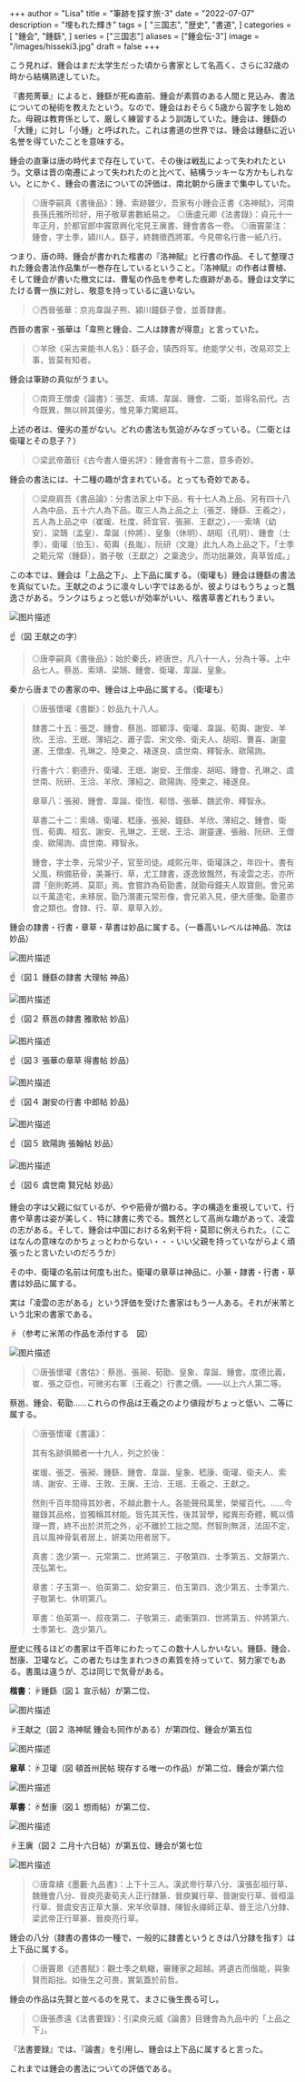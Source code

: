 +++
author = "Lisa"
title = "筆跡を探す旅-3"
date = "2022-07-07"
description = "埋もれた輝き"
tags = [
    "三国志",
    "歴史",
    "書道",
]
categories = [
    "鍾会",
    "鍾繇",
]
series = ["三国志"]
aliases = ["鍾会伝-3"]
image = "/images/hisseki3.jpg"
draft = false
+++

こう見れば、鍾会はまだ太学生だった頃から書家として名高く、さらに32歳の時から結構熟達していた。

『書苑菁華』によると、鍾繇が死ぬ直前、鍾会が素質のある人間と見込み、書法についての秘術を教えたという。なので、鍾会はおそらく5歳から習字をし始めた。母親は教育係として、厳しく練習するよう訓誨していた。鍾会は、鍾繇の「大鍾」に対し「小鍾」と呼ばれた。これは書道の世界では、鍾会は鍾繇に近い名誉を得ていたことを意味する。

鍾会の直筆は唐の時代まで存在していて、その後は戦乱によって失われたという。文章は晋の南遷によって失われたのと比べて、結構ラッキーな方かもしれない。とにかく、鍾会の書法についての評価は、南北朝から唐まで集中していた。

> ◎唐李嗣真《書後品》：鍾、索跡雖少，吾家有小鍾会正書《洛神賦》，河南長孫氏雅所珍好，用子敬草書數紙易之。
> ◎唐盧元卿《法書錄》：貞元十一年正月，於都官郎中竇眾興化宅見王廙書、鍾會書各一卷。
> ◎唐竇蒙注：鍾會，字士季，潁川人，繇子，終魏徵西將軍。今見帶名行書一紙八行。

つまり、唐の時、鍾会が書かれた楷書の『洛神賦』と行書の作品、そして整理された鍾会書法作品集が一巻存在しているということ。『洛神賦』の作者は曹植、そして鍾会が書いた檄文には、曹髦の作品を参考した痕跡がある。鍾会は文学にたける曹一族に対し、敬意を持っているに違いない。

> ◎西晉張華：京兆韋誕子熊、潁川鐘繇子會，並善隸書。

西晉の書家・張華は「韋熊と鍾会、二人は隷書が得意」と言っていた。

> ◎羊欣《采古来能书人名》：繇子会，镇西将军。绝能学父书，改易邓艾上事，皆莫有知者。

鍾会は筆跡の真似がうまい。

> ◎南齊王僧虔《論書》：張芝、索靖、韋誕、鍾會、二衛，並得名前代。古今既異，無以辨其優劣，惟見筆力驚絕耳。

上述の者は、優劣の差がない。どれの書法も気迫がみなぎっている。（二衛とは衛瓘とその息子？）

> ◎梁武帝蕭衍《古今書人優劣評》：鍾會書有十二意，意多奇妙。

鍾会の書法には、十二種の趣が含まれている。とっても奇妙である。

> ◎梁庾肩吾《書品論》：分書法家上中下品，有十七人為上品、另有四十八人為中品，五十六人為下品。取三人為上品之上（張芝、鍾繇、王羲之），五人為上品之中（崔瑗、杜度、師宜官、張昶、王獻之），······索靖（幼安）、梁鵠（孟皇）、韋誕（仲將）、皇象（休明）、胡昭（孔明）、鍾會（士季）、衛瓘（伯玉）、荀輿（長胤）、阮研（文幾）此九人為上品之下。「士季之範元常（鍾繇），猶子敬（王獻之）之稟逸少。而功拙兼效，真草皆成。」

この本では、鍾会は「上品之下」、上下品に属する。（衛瓘も）鍾会は鍾繇の書法を真似ていた。王献之のように凛々しい字ではあるが、彼よりはもうちょっと飄逸さがある。ランクはちょっと低いが効率がいい、楷書草書どれもうまい。


![图片描述](images/20220705000133e5b.jpeg)

☝（図 王献之の字）

> ◎唐李嗣真《書後品》：始於秦氏，終唐世，凡八十一人，分為十等。上中品七人。蔡邕、索靖、梁鵠、鍾會、衛瓘、韋誕、皇象。

秦から唐までの書家の中、鍾会は上中品に属する。（衛瓘も）

> ◎唐張懷瓘《書斷》：妙品九十八人。
> 
> 隸書二十五：張芝、鍾會、蔡邕、邯鄲淳、衛瓘、韋誕、荀輿、謝安、羊欣、王洽、王珉、薄紹之、蕭子雲、宋文帝、衛夫人、胡昭、曹喜、謝靈運、王僧虔、孔琳之、陸柬之、褚遂良、虞世南、釋智永、歐陽詢。
> 
> 行書十六：劉德升、衛瓘、王珉、謝安、王僧虔、胡昭、鍾會、孔琳之、虞世南、阮研、王洽、羊欣、薄紹之、歐陽詢、陸柬之、褚遂良。
> 
> 章草八：張昶、鍾會、韋誕、衛恆、郗愔、張華、魏武帝、釋智永。
> 
> 草書二十二：索靖、衛瓘、嵇康、張昶、鐘繇、羊欣、薄紹之、鍾會、衛恆、荀輿、桓玄、謝安、孔琳之、王珉、王洽、謝靈運、張融、阮研、王僧虔、歐陽詢、虞世南、釋智永。
> 
> 鍾會，字士季，元常少子，官至司徒。咸熙元年，衛瓘誅之，年四十。書有父風，稍備筋骨，美兼行、草，尤工隸書，遂逸致飄然，有凌雲之志，亦所謂「劍則乾將、莫耶」焉。會嘗詐為荀勖書，就勖母鐘夫人取寶劍。會兄弟以千萬造宅，未移居，勖乃潛畫元常形像，會兄弟入見，便大感慟。勖畫亦會之類也。會隸、行、草、章草入妙。

鍾会の隷書・行書・章草・草書は妙品に属する。（一番高いレベルは神品、次は妙品）


![图片描述](images/20220703192730789.jpeg)

☝（図１ 鍾繇の隷書 大理帖 神品）


![图片描述](images/2022070319274639c.jpeg)

☝（図２ 蔡邕の隷書 雅歌帖 妙品）


![图片描述](images/20220703192814e25.jpeg)

☝（図３ 張華の章草 得書帖 妙品）


![图片描述](images/202207031928488b3.jpeg)

☝（図４ 謝安の行書 中郎帖 妙品）


![图片描述](images/202207031929525ad.jpeg)

☝（図５ 欧陽詢 張翰帖 妙品）


![图片描述](images/20220703193030b22.jpeg)

☝（図６ 虞世南 賢兄帖 妙品）

鍾会の字は父親に似ているが、やや筋骨が備わる。字の構造を重視していて、行書や草書は姿が美しく、特に隷書に秀でる。飄然として高尚な趣があって、凌雲の志がある。そして、鍾会は中国における名剣干将・莫耶に例えられた。（ここはなんの意味なのかちょっとわからない・・・いい父親を持っていながらよく頑張ったと言いたいのだろうか）

その中、衛瓘の名前は何度も出た。衛瓘の章草は神品に、小篆・隷書・行書・草書は妙品に属する。

実は「凌雲の志がある」という評価を受けた書家はもう一人ある。それが米芾という北宋の書家である。

☟（参考に米芾の作品を添付する　図）

![图片描述](images/2022070500020093b.jpeg)

> ◎唐張懷瓘《書估》：蔡邕、張昶、荀勖、皇象、韋誕、鍾會。度德比義，崔、張之亞也，可微劣右軍（王羲之）行書之價。——以上六人第二等。

蔡邕、鍾会、荀勖……これらの作品は王羲之のより値段がちょっと低い、二等に属する。

> ◎唐張懷瓘《書議》：
> 
> 其有名跡俱顯者一十九人，列之於後：
> 
> 崔瑗、張芝、張昶、鍾繇、鍾會、韋誕、皇象、嵇康、衛瓘、衛夫人、索靖、謝安、王導、王敦、王廙、王洽、王珉、王羲之、王獻之。
> 
> 然則千百年間得其妙者，不越此數十人。各能聲飛萬里，榮擢百代。……今雖錄其品格，豈獨稱其材能。皆先其天性，後其習學，縱異形奇體，輒以情理一貫，終不出於洪荒之外，必不離於工拙之間。然智則無涯，法固不定，且以風神骨氣者居上，妍美功用者居下。
> 
> 真書：逸少第一、元常第二、世將第三、子敬第四、士季第五、文靜第六、茂弘第七。
> 
> 章書：子玉第一、伯英第二、幼安第三、伯玉第四、逸少第五、士季第六、子敬第七、休明第八。
> 
> 草書：伯英第一、叔夜第二、子敬第三、處衝第四、世將第五、仲將第六、士季第七、逸少第八。

歴史に残るほどの書家は千百年にわたってこの数十人しかいない。鍾繇、鍾会、嵆康、卫瓘など。この者たちは生まれつきの素質を持っていて、努力家でもある。書風は違うが、芯は同じで気骨がある。

**楷書**：☟鍾繇（図１ 宣示帖）が第二位、

![图片描述](images/20220705013409174.jpeg)

☟王献之（図２ 洛神賦 鍾会も同作がある）が第四位、鍾会が第五位

![图片描述](images/2022070501433161e.jpeg)

**章草**：☟卫瓘（図 頓首州民帖 現存する唯一の作品）が第二位、鍾会が第六位

![图片描述](images/20220703192831eba.jpeg)

**草書**：☟嵆康（図１ 想雨帖）が第二位、

![图片描述](images/20220703193008a9d.jpeg)

☟王廙（図２ 二月十六日帖）が第五位、鍾会が第七位

![图片描述](images/20220703193040cf9.jpeg)

> ◎唐韋續《墨藪·九品書》：上下十三人。漢武帝行草八分、漢張彭祖行草、魏鍾會八分、晉庾亮妻荀夫人正行隸篆、晉庾翼行草、晉謝安行草、晉桓溫行草、晉虞安吉正草大篆、宋羊欣草隸、陳智永禪師正草、晉王洽八分隸、梁武帝正行草篆、晉庾亮行草。

鍾会の八分（隷書の書体の一種で、一般的に隷書というときは八分隷を指す）は上下品に属する。

> ◎唐竇臮《述書賦》：觀士季之軌轍，審鍾家之超越。將遺古而偕能，與象賢而蹈拙。如後生之可畏，實氣蓋於前哲。

鍾会の作品は先賢と並べるのを見て、まさに後生畏る可し。

> ◎唐張彥遠《法書要錄》：引梁庾元威《論書》目鍾會為九品中的「上品之下」。

『法書要録』では、『論書』を引用し、鍾会は上下品に属すると言った。

これまでは鍾会の書法についての評価である。